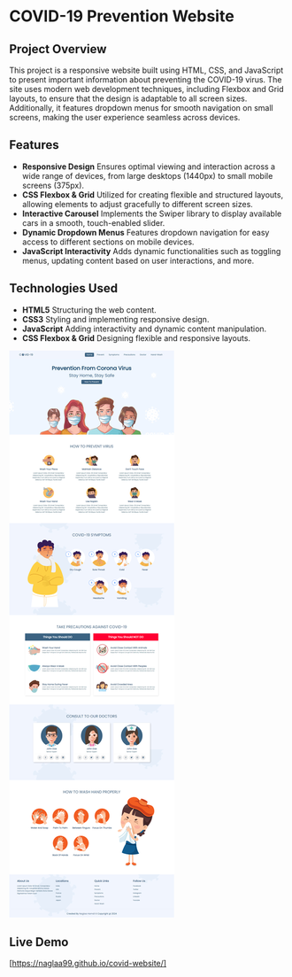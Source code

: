 # COVID-19 Prevention Website

## Project Overview

This project is a responsive website built using HTML, CSS, and JavaScript to present important information about preventing the COVID-19 virus. The site uses modern web development techniques, including Flexbox and Grid layouts, to ensure that the design is adaptable to all screen sizes. Additionally, it features dropdown menus for smooth navigation on small screens, making the user experience seamless across devices.


## Features

- **Responsive Design** Ensures optimal viewing and interaction across a wide range of devices, from    large desktops (1440px) to small mobile screens (375px).
- **CSS Flexbox & Grid** Utilized for creating flexible and structured layouts, allowing elements to adjust gracefully to different screen sizes.
- **Interactive Carousel** Implements the Swiper library to display available cars in a smooth, touch-enabled slider.
- **Dynamic Dropdown Menus** Features dropdown navigation for easy access to different sections on mobile devices.
- **JavaScript Interactivity** Adds dynamic functionalities such as toggling menus, updating content based on user interactions, and more.


## Technologies Used

- **HTML5** Structuring the web content.
- **CSS3** Styling and implementing responsive design.
- **JavaScript** Adding interactivity and dynamic content manipulation.
- **CSS Flexbox & Grid** Designing flexible and responsive layouts.

![preview img](./assets/images/preview-img.png)

## Live Demo 
[https://naglaa99.github.io/covid-website/]
